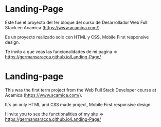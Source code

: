 # Landing-Page
Este fue el proyecto del 1er bloque del curso de Desarrollador Web Full Stack en Acamica (https://www.acamica.com/).

Es un proyecto realizado solo con HTML y CSS, Mobile First responsive design.

Te invito a que veas las funcionalidades de mi pagina => https://germansaracca.github.io/Landing-Page/

# Landing-page
This was the first term project from the Web Full Stack Developer course at Acamica (https://www.acamica.com/).

It´s an only HTML and CSS made project, Mobile First responsive design.

I invite you to see the functionalities of my site => https://germansaracca.github.io/Landing-Page/



